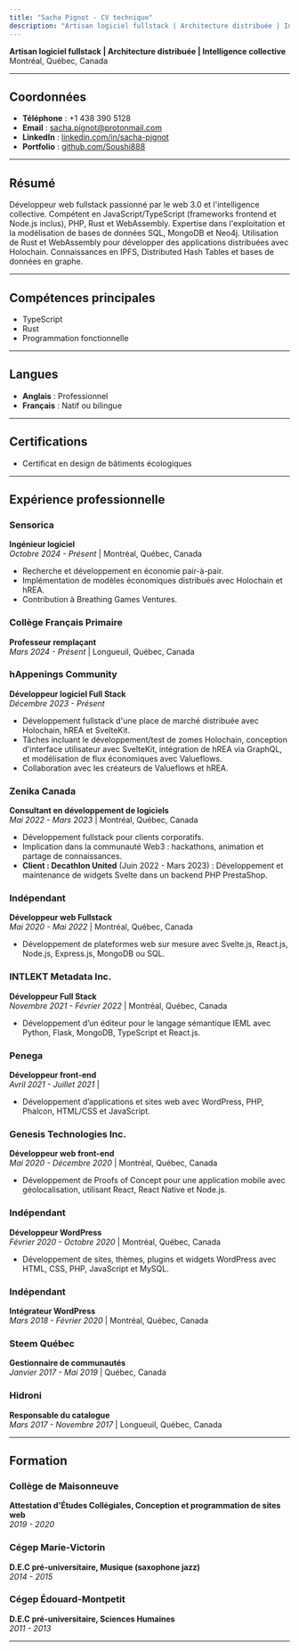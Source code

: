 ```yaml
---
title: "Sacha Pignot - CV technique"
description: "Artisan logiciel fullstack | Architecture distribuée | Intelligence collective"
---
```


**Artisan logiciel fullstack | Architecture distribuée | Intelligence collective**  
Montréal, Québec, Canada  

---

## Coordonnées
- **Téléphone** : +1 438 390 5128  
- **Email** : sacha.pignot@protonmail.com  
- **LinkedIn** : [linkedin.com/in/sacha-pignot](https://www.linkedin.com/in/sacha-pignot)  
- **Portfolio** : [github.com/Soushi888](https://github.com/Soushi888)  

---

## Résumé
Développeur web fullstack passionné par le web 3.0 et l'intelligence collective. Compétent en JavaScript/TypeScript (frameworks frontend et Node.js inclus), PHP, Rust et WebAssembly. Expertise dans l'exploitation et la modélisation de bases de données SQL, MongoDB et Neo4j. Utilisation de Rust et WebAssembly pour développer des applications distribuées avec Holochain. Connaissances en IPFS, Distributed Hash Tables et bases de données en graphe.

---

## Compétences principales
- TypeScript  
- Rust  
- Programmation fonctionnelle  

---

## Langues
- **Anglais** : Professionnel  
- **Français** : Natif ou bilingue  

---

## Certifications
- Certificat en design de bâtiments écologiques  

---

## Expérience professionnelle

### Sensorica  
**Ingénieur logiciel**  
*Octobre 2024 - Présent* | Montréal, Québec, Canada  
- Recherche et développement en économie pair-à-pair.  
- Implémentation de modèles économiques distribués avec Holochain et hREA.  
- Contribution à Breathing Games Ventures.

### Collège Français Primaire  
**Professeur remplaçant**  
*Mars 2024 - Présent* | Longueuil, Québec, Canada  

### hAppenings Community  
**Développeur logiciel Full Stack**  
*Décembre 2023 - Présent*  
- Développement fullstack d'une place de marché distribuée avec Holochain, hREA et SvelteKit.  
- Tâches incluant le développement/test de zomes Holochain, conception d'interface utilisateur avec SvelteKit, intégration de hREA via GraphQL, et modélisation de flux économiques avec Valueflows.  
- Collaboration avec les créateurs de Valueflows et hREA.

### Zenika Canada  
**Consultant en développement de logiciels**  
*Mai 2022 - Mars 2023* | Montréal, Québec, Canada  
- Développement fullstack pour clients corporatifs.  
- Implication dans la communauté Web3 : hackathons, animation et partage de connaissances.  
- **Client : Decathlon United** (Juin 2022 - Mars 2023) : Développement et maintenance de widgets Svelte dans un backend PHP PrestaShop.

### Indépendant  
**Développeur web Fullstack**  
*Mai 2020 - Mai 2022* | Montréal, Québec, Canada  
- Développement de plateformes web sur mesure avec Svelte.js, React.js, Node.js, Express.js, MongoDB ou SQL.

### INTLEKT Metadata Inc.  
**Développeur Full Stack**  
*Novembre 2021 - Février 2022* | Montréal, Québec, Canada  
- Développement d’un éditeur pour le langage sémantique IEML avec Python, Flask, MongoDB, TypeScript et React.js.

### Penega  
**Développeur front-end**  
*Avril 2021 - Juillet 2021* |  
- Développement d’applications et sites web avec WordPress, PHP, Phalcon, HTML/CSS et JavaScript.

### Genesis Technologies Inc.  
**Développeur web front-end**  
*Mai 2020 - Décembre 2020* | Montréal, Québec, Canada  
- Développement de Proofs of Concept pour une application mobile avec géolocalisation, utilisant React, React Native et Node.js.

### Indépendant  
**Développeur WordPress**  
*Février 2020 - Octobre 2020* | Montréal, Québec, Canada  
- Développement de sites, thèmes, plugins et widgets WordPress avec HTML, CSS, PHP, JavaScript et MySQL.

### Indépendant  
**Intégrateur WordPress**  
*Mars 2018 - Février 2020* | Montréal, Québec, Canada  

### Steem Québec  
**Gestionnaire de communautés**  
*Janvier 2017 - Mai 2019* | Québec, Canada  

### Hidroni  
**Responsable du catalogue**  
*Mars 2017 - Novembre 2017* | Longueuil, Québec, Canada  

---

## Formation

### Collège de Maisonneuve  
**Attestation d'Études Collégiales, Conception et programmation de sites web**  
*2019 - 2020*

### Cégep Marie-Victorin  
**D.E.C pré-universitaire, Musique (saxophone jazz)**  
*2014 - 2015*

### Cégep Édouard-Montpetit  
**D.E.C pré-universitaire, Sciences Humaines**  
*2011 - 2013*

---